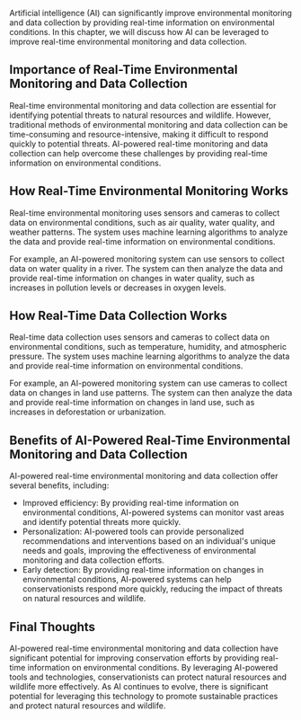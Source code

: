 
Artificial intelligence (AI) can significantly improve environmental monitoring and data collection by providing real-time information on environmental conditions. In this chapter, we will discuss how AI can be leveraged to improve real-time environmental monitoring and data collection.

Importance of Real-Time Environmental Monitoring and Data Collection
--------------------------------------------------------------------

Real-time environmental monitoring and data collection are essential for identifying potential threats to natural resources and wildlife. However, traditional methods of environmental monitoring and data collection can be time-consuming and resource-intensive, making it difficult to respond quickly to potential threats. AI-powered real-time monitoring and data collection can help overcome these challenges by providing real-time information on environmental conditions.

How Real-Time Environmental Monitoring Works
--------------------------------------------

Real-time environmental monitoring uses sensors and cameras to collect data on environmental conditions, such as air quality, water quality, and weather patterns. The system uses machine learning algorithms to analyze the data and provide real-time information on environmental conditions.

For example, an AI-powered monitoring system can use sensors to collect data on water quality in a river. The system can then analyze the data and provide real-time information on changes in water quality, such as increases in pollution levels or decreases in oxygen levels.

How Real-Time Data Collection Works
-----------------------------------

Real-time data collection uses sensors and cameras to collect data on environmental conditions, such as temperature, humidity, and atmospheric pressure. The system uses machine learning algorithms to analyze the data and provide real-time information on environmental conditions.

For example, an AI-powered monitoring system can use cameras to collect data on changes in land use patterns. The system can then analyze the data and provide real-time information on changes in land use, such as increases in deforestation or urbanization.

Benefits of AI-Powered Real-Time Environmental Monitoring and Data Collection
-----------------------------------------------------------------------------

AI-powered real-time environmental monitoring and data collection offer several benefits, including:

* Improved efficiency: By providing real-time information on environmental conditions, AI-powered systems can monitor vast areas and identify potential threats more quickly.
* Personalization: AI-powered tools can provide personalized recommendations and interventions based on an individual's unique needs and goals, improving the effectiveness of environmental monitoring and data collection efforts.
* Early detection: By providing real-time information on changes in environmental conditions, AI-powered systems can help conservationists respond more quickly, reducing the impact of threats on natural resources and wildlife.

Final Thoughts
--------------

AI-powered real-time environmental monitoring and data collection have significant potential for improving conservation efforts by providing real-time information on environmental conditions. By leveraging AI-powered tools and technologies, conservationists can protect natural resources and wildlife more effectively. As AI continues to evolve, there is significant potential for leveraging this technology to promote sustainable practices and protect natural resources and wildlife.

